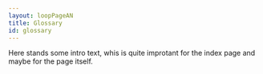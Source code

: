 ```yaml
---
layout: loopPageAN
title: Glossary
id: glossary
---
```


Here stands some intro text, whis is quite improtant for the index page and maybe for the page itself.